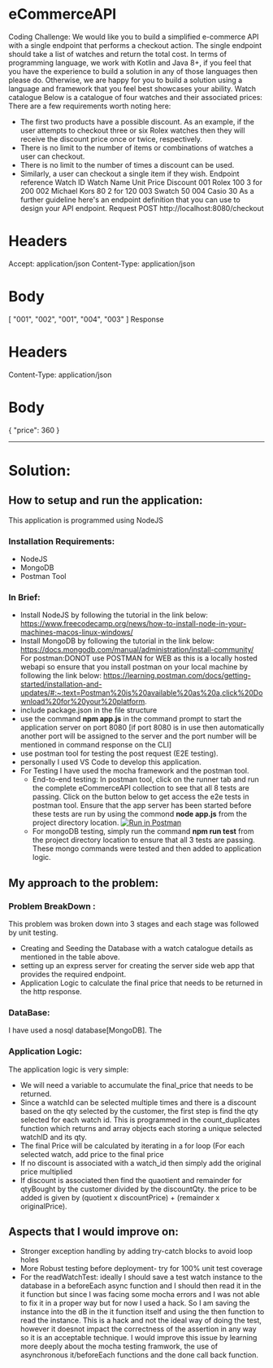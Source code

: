 # eCommerceAPI
Coding Challenge:
We would like you to build a simplified e-commerce API with a single endpoint that performs a
checkout action. The single endpoint should take a list of watches and return the total cost.
In terms of programming language, we work with Kotlin and Java 8+, if you feel that you have the
experience to build a solution in any of those languages then please do. Otherwise, we are happy for
you to build a solution using a language and framework that you feel best showcases your ability.
Watch catalogue
Below is a catalogue of four watches and their associated prices:
There are a few requirements worth noting here:
* The first two products have a possible discount. As an example, if the user attempts to
checkout three or six Rolex watches then they will receive the discount price once or twice,
respectively.
* There is no limit to the number of items or combinations of watches a user can checkout.
* There is no limit to the number of times a discount can be used.
* Similarly, a user can checkout a single item if they wish.
Endpoint reference
Watch ID Watch Name Unit Price Discount
001 Rolex 100 3 for 200
002 Michael Kors 80 2 for 120
003 Swatch 50
004 Casio 30
As a further guideline here's an endpoint definition that you can use to design your API endpoint.
Request
POST http://localhost:8080/checkout
# Headers
Accept: application/json
Content-Type: application/json
# Body
[
"001",
"002",
"001",
"004",
"003"
]
Response
# Headers
Content-Type: application/json
# Body
{ "price": 360 }

___________________________

# Solution:

## How to setup and run the application:
This application is programmed using NodeJS 
### Installation Requirements:
*  NodeJS
* MongoDB
* Postman Tool 
### In Brief: 
* Install NodeJS by following the tutorial in the link below:
    https://www.freecodecamp.org/news/how-to-install-node-in-your-machines-macos-linux-windows/
* Install MongoDB by following the tutorial in the link below:
    https://docs.mongodb.com/manual/administration/install-community/
For postman:DONOT use POSTMAN for WEB as this is a locally hosted webapi so ensure that you install postman on your local machine by following the link below:
https://learning.postman.com/docs/getting-started/installation-and-updates/#:~:text=Postman%20is%20available%20as%20a,click%20Download%20for%20your%20platform.
* include package.json in the file structure 
* use the command **npm app.js** in the command prompt to start the application server on port 8080 [if port 8080 is in use then automatically another port will be assigned to the server and the port number will be mentioned in command response on the CLI]
* use postman tool for testing the post request (E2E testing).
* personally I used VS Code to develop this application.
* For Testing I have used the mocha framework and the postman tool. 
  * End-to-end testing: In postman tool, click on the runner tab and run the complete eCommerceAPI collection to see that all 8 tests are passing. Click on the button below to get access the e2e tests in postman tool. Ensure that the app server has been started before these tests are run by using the commond **node app.js** from the project directory location.
  [![Run in Postman](https://run.pstmn.io/button.svg)](https://app.getpostman.com/run-collection/47b3c7ba1d43bfe4f35c)
  *  For mongoDB testing, simply run the command **npm run test** from the project directory location to ensure that all 3 tests are passing. These mongo commands were tested and then added to application logic. 
## My approach to the problem:
### Problem BreakDown : 
This problem was broken down into 3 stages and each stage was followed by unit testing. 
* Creating and Seeding the Database with a watch catalogue details as mentioned in the table above.
* setting up an express server for creating the server side web app that provides the required endpoint.
* Application Logic to calculate the final price that needs to be returned in the http response.

### DataBase:
I have used a nosql database[MongoDB].
The 
### Application Logic: 
The application logic is very simple:
* We will need a variable to accumulate the final_price that needs to be returned.
* Since a watchId can be selected multiple times and there is a discount based on the qty selected by the customer, the first step is find the qty selected for each watch id. This is programmed in the  count_duplicates function which returns and array objects each storing a unique selected watchID and its qty.
* The final Price will be calculated by iterating in a for loop (For each selected watch, add price to the final price
* If no discount is associated with a watch_id then simply add the original price multiplied 
* If discount is associated then find the quaotient and remainder for qtyBought by the customer divided by the discountQty. the price to be added is given by (quotient x discountPrice) + (remainder x originalPrice).
## Aspects that I would improve on:
* Stronger exception handling by adding try-catch blocks to avoid loop holes
* More Robust testing before deployment- try for 100% unit test coverage
* For the readWatchTest: ideally I should save a test watch instance to the database in a beforeEach async function and I should then read it in the it function but since I was facing some mocha errors and I was not able to fix it in a proper way but for now I used a hack. So I am saving the instance into the dB in the it function itself and using the then function to read the instance. This is a hack and not the ideal way of doing the test, however it doesnot impact the correctness of the assertion in any way so it is an acceptable technique. I would improve this issue by learning more deeply about the mocha testing framwork, the use of asynchronous it/beforeEach functions and the done call back function.



